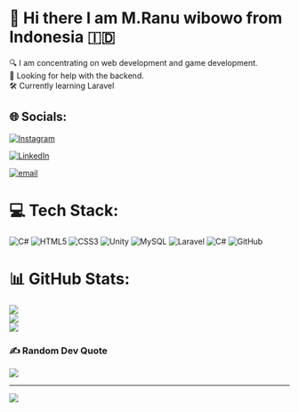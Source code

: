 # 👋 Hi there I am M.Ranu wibowo from Indonesia 🇮🇩
🔍 I am concentrating on web development and game development.                                                                                                                                                                              
🤝 Looking for help with the backend.                                                                                                                                                        
🛠️ Currently learning Laravel                                                                                                                                                 

## 🌐 Socials:
[![Instagram](https://img.shields.io/badge/Instagram-%23E4405F.svg?logo=Instagram&logoColor=white)](https://instagram.com/ranuwibowow2020)

[![LinkedIn](https://img.shields.io/badge/LinkedIn-%230077B5.svg?logo=linkedin&logoColor=white)](https://linkedin.com/in/ranu-wibowo) 

[![email](https://img.shields.io/badge/Email-D14836?logo=gmail&logoColor=white)](mailto:ranuwibowo2024@gmail.com) 

# 💻 Tech Stack:
![C#](https://img.shields.io/badge/c%23-%23239120.svg?style=for-the-badge&logo=csharp&logoColor=white) ![HTML5](https://img.shields.io/badge/html5-%23E34F26.svg?style=for-the-badge&logo=html5&logoColor=white) ![CSS3](https://img.shields.io/badge/css3-%231572B6.svg?style=for-the-badge&logo=css3&logoColor=white) ![Unity](https://img.shields.io/badge/unity-%23000000.svg?style=for-the-badge&logo=unity&logoColor=white) ![MySQL](https://img.shields.io/badge/mysql-4479A1.svg?style=for-the-badge&logo=mysql&logoColor=white) ![Laravel](https://img.shields.io/badge/laravel-%23FF2D20.svg?style=for-the-badge&logo=laravel&logoColor=white) ![C#](https://img.shields.io/badge/c%23-%23239120.svg?style=for-the-badge&logo=csharp&logoColor=white) ![GitHub](https://img.shields.io/badge/github-%23121011.svg?style=for-the-badge&logo=github&logoColor=white)
# 📊 GitHub Stats:
![](https://github-readme-stats.vercel.app/api?username=Ranuwibowo&theme=dark&hide_border=false&include_all_commits=true&count_private=false)<br/>
![](https://nirzak-streak-stats.vercel.app/?user=Ranuwibowo&theme=dark&hide_border=false)<br/>
![](https://github-readme-stats.vercel.app/api/top-langs/?username=Ranuwibowo&theme=dark&hide_border=false&include_all_commits=true&count_private=false&layout=compact)

### ✍️ Random Dev Quote
![](https://quotes-github-readme.vercel.app/api?type=vetical&theme=radical)

---
[![](https://visitcount.itsvg.in/api?id=Ranuwibowo&icon=10&color=0)](https://visitcount.itsvg.in)

<!-- Proudly created with GPRM ( https://gprm.itsvg.in ) -->

<!--
**Ranuwibowo/Ranuwibowo** is a ✨ _special_ ✨ repository because its `README.md` (this file) appears on your GitHub profile.

Here are some ideas to get you started:

- 🔭 I’m currently working on ...
- 🌱 I’m currently learning ...
- 👯 I’m looking to collaborate on ...
- 🤔 I’m looking for help with ...
- 💬 Ask me about ...
- 📫 How to reach me: ...
- 😄 Pronouns: ...
- ⚡ Fun fact: ...
-->
